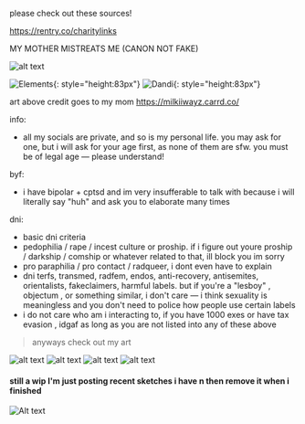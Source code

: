 please check out these sources!

https://rentry.co/charitylinks

MY MOTHER MISTREATS ME (CANON NOT FAKE)

![alt text](https://files.catbox.moe/h9epxr.png)

![Elements](https://files.catbox.moe/hz8wtr.gif){: style="height:83px"}
![Dandi](https://files.catbox.moe/cujlfa.png){: style="height:83px"}

art above credit goes to my mom https://milkiiwayz.carrd.co/

info:
- all my socials are private, and so is my personal life. you may ask for one, but i will ask for your age first, as none of them are sfw. you must be of legal age — please understand!

byf:
- i have bipolar + cptsd and im very insufferable to talk with because i will literally say "huh" and ask you to elaborate many times

dni:
- basic dni criteria
- pedophilia / rape / incest culture or proship. if i figure out youre proship / darkship / comship or whatever related to that, ill block you im sorry
- pro paraphilia / pro contact / radqueer, i dont even have to explain
- dni terfs, transmed, radfem, endos, anti-recovery, antisemites, orientalists, fakeclaimers, harmful labels. but if you're a "lesboy" , objectum , or something similar, i don't care — i think sexuality is meaningless and you don't need to police how people use certain labels 
- i do not care who am i interacting to, if you have 1000 exes or have tax evasion , idgaf as long as you are not listed into any of these above

> anyways check out my art

![alt text](https://files.catbox.moe/p3im38.png)
![alt text](https://files.catbox.moe/mzysu8.png)
![alt text](https://files.catbox.moe/d80ahu.jpg)
![alt text](https://files.catbox.moe/n75jco.png)
#### still a wip I'm just posting recent sketches i have n then remove it when i finished
![Alt text](https://files.catbox.moe/ztam00.jpg)

